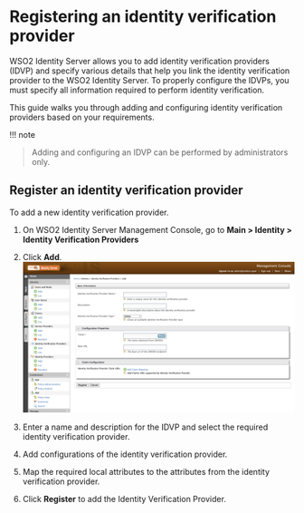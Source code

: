 # Registering an identity verification provider

WSO2 Identity Server allows you to add identity verification providers (IDVP) and specify various details that help you link the identity verification provider to the WSO2 Identity Server. 
To properly configure the IDVPs, you must specify all information required to perform identity verification.

This guide walks you through adding and configuring identity verification providers based on your requirements.

!!! note
> Adding and configuring an IDVP can be performed by administrators only.

## Register an identity verification provider

To add a new identity verification provider.

1. On WSO2 Identity Server Management Console, go to **Main > Identity > Identity Verification Providers**

2. Click **Add**.  
   ![add-idvp](../../assets/img/guides/add-idvp.png)

3. Enter a name and description for the IDVP and select the required identity verification provider.

4. Add configurations of the identity verification provider.

5. Map the required local attributes to the attributes from the identity verification provider. 

6. Click **Register** to add the Identity Verification Provider.

